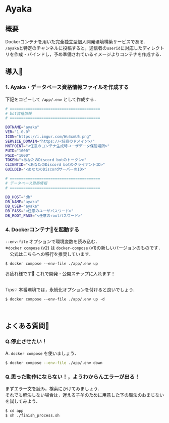 # Ayaka

## 概要

Dockerコンテナを用いた完全独立型個人開発環境構築サービスである．  
`/ayaka`と特定のチャンネルに投稿すると，送信者の`userid`に対応したディレクトリを作成・バインドし，予め準備されているイメージよりコンテナを作成する．

## 導入🧰

### 1. Ayaka・データベース資格情報ファイルを作成する

下記をコピーして `/app/.env` として作成する．
```bash
# ========================================
# bot資格情報
# ========================================

BOTNAME="ayaka"
VER="1.0.0"
ICON="https://i.imgur.com/Wu4xmU5.png"
SERVICE_DOMAIN="https://<任意のドメイン>/"
MNTPOINT="<任意のコンテナ生成時ユーザデータ保管場所>"
PUID="1000"
PGID="1000"
TOKEN="<あなたのDiscord botのトークン>"
CLIENTID="<あなたのDiscord botのクライアントID>"
GUILDID="<あなたのDiscordサーバーのID>"

# ========================================
# データベース資格情報
# ========================================

DB_HOST="db"
DB_NAME="ayaka"
DB_USER="ayaka"
DB_PASS="<任意のユーザパスワード>"
DB_ROOT_PASS="<任意のrootパスワード>"

```

### 4. Dockerコンテナ🐋を起動する
`--env-file` オプションで環境変数を読み込む．  
※`docker compose` (v2) は `docker-compose` (v1)の新しいバージョンのものです．  
　公式はこちらへの移行を推奨しています．
```
$ docker compose --env-file ./app/.env up
```
お疲れ様です🎉 これで開発・公開ステップに入れます！
<br />
<br />

Tips💡 本番環境では，永続化オプションを付けると良いでしょう．
```
$ docker compose --env-file ./app/.env up -d
```
<br />

## よくある質問🤔

### Q.停止させたい！
A. `docker compose` を使いましょう．
```bash
$ docker compose --env-file ./app/.env down
```

### Q.思った動作にならない！，ようわからんエラーが出る！
まずエラー文を読み，検索にかけてみましょう．  
それでも解決しない場合は，迷える子羊のために用意した下の魔法のおまじないを試してみよう．
```bash
$ cd app
$ sh ./finish_process.sh
```
<br />